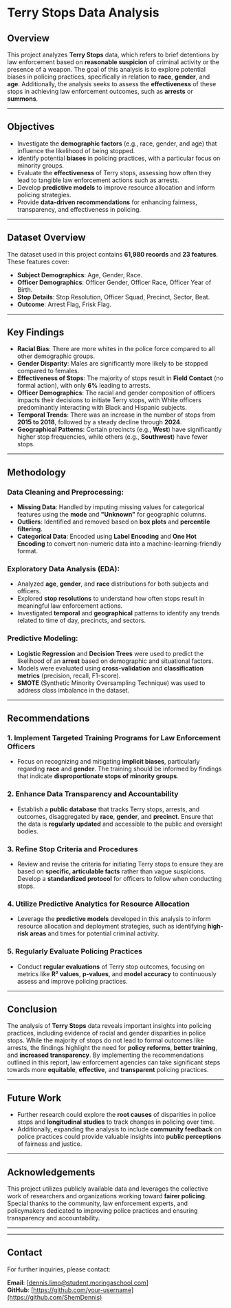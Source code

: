 # Terry Stops Data Analysis

## Overview

This project analyzes **Terry Stops** data, which refers to brief detentions by law enforcement based on **reasonable suspicion** of criminal activity or the presence of a weapon. The goal of this analysis is to explore potential biases in policing practices, specifically in relation to **race**, **gender**, and **age**. Additionally, the analysis seeks to assess the **effectiveness** of these stops in achieving law enforcement outcomes, such as **arrests** or **summons**.

---

## Objectives

- Investigate the **demographic factors** (e.g., race, gender, and age) that influence the likelihood of being stopped.
- Identify potential **biases** in policing practices, with a particular focus on minority groups.
- Evaluate the **effectiveness** of Terry stops, assessing how often they lead to tangible law enforcement actions such as arrests.
- Develop **predictive models** to improve resource allocation and inform policing strategies.
- Provide **data-driven recommendations** for enhancing fairness, transparency, and effectiveness in policing.

---

## Dataset Overview

The dataset used in this project contains **61,980 records** and **23 features**. These features cover:
- **Subject Demographics**: Age, Gender, Race.
- **Officer Demographics**: Officer Gender, Officer Race, Officer Year of Birth.
- **Stop Details**: Stop Resolution, Officer Squad, Precinct, Sector, Beat.
- **Outcome**: Arrest Flag, Frisk Flag.

---

## Key Findings

- **Racial Bias**: There are more whites in the police force compared to all other demographic groups.
- **Gender Disparity**: Males are significantly more likely to be stopped compared to females.
- **Effectiveness of Stops**: The majority of stops result in **Field Contact** (no formal action), with only **6%** leading to arrests.
- **Officer Demographics**: The racial and gender composition of officers impacts their decisions to initiate Terry stops, with White officers predominantly interacting with Black and Hispanic subjects.
- **Temporal Trends**: There was an increase in the number of stops from **2015 to 2018**, followed by a steady decline through **2024**.
- **Geographical Patterns**: Certain precincts (e.g., **West**) have significantly higher stop frequencies, while others (e.g., **Southwest**) have fewer stops.

---

## Methodology

### Data Cleaning and Preprocessing:
- **Missing Data**: Handled by imputing missing values for categorical features using the **mode** and **"Unknown"** for geographic columns.
- **Outliers**: Identified and removed based on **box plots** and **percentile filtering**.
- **Categorical Data**: Encoded using **Label Encoding** and **One Hot Encoding** to convert non-numeric data into a machine-learning-friendly format.

### Exploratory Data Analysis (EDA):
- Analyzed **age**, **gender**, and **race** distributions for both subjects and officers.
- Explored **stop resolutions** to understand how often stops result in meaningful law enforcement actions.
- Investigated **temporal** and **geographical** patterns to identify any trends related to time of day, precincts, and sectors.

### Predictive Modeling:
- **Logistic Regression** and **Decision Trees** were used to predict the likelihood of an **arrest** based on demographic and situational factors.
- Models were evaluated using **cross-validation** and **classification metrics** (precision, recall, F1-score).
- **SMOTE** (Synthetic Minority Oversampling Technique) was used to address class imbalance in the dataset.

---

## Recommendations

### **1. Implement Targeted Training Programs for Law Enforcement Officers**
- Focus on recognizing and mitigating **implicit biases**, particularly regarding **race** and **gender**. The training should be informed by findings that indicate **disproportionate stops of minority groups**.

### **2. Enhance Data Transparency and Accountability**
- Establish a **public database** that tracks Terry stops, arrests, and outcomes, disaggregated by **race**, **gender**, and **precinct**. Ensure that the data is **regularly updated** and accessible to the public and oversight bodies.

### **3. Refine Stop Criteria and Procedures**
- Review and revise the criteria for initiating Terry stops to ensure they are based on **specific, articulable facts** rather than vague suspicions. Develop a **standardized protocol** for officers to follow when conducting stops.

### **4. Utilize Predictive Analytics for Resource Allocation**
- Leverage the **predictive models** developed in this analysis to inform resource allocation and deployment strategies, such as identifying **high-risk areas** and times for potential criminal activity.

### **5. Regularly Evaluate Policing Practices**
- Conduct **regular evaluations** of Terry stop outcomes, focusing on metrics like **R² values**, **p-values**, and **model accuracy** to continuously assess and improve policing practices.

---

## Conclusion

The analysis of **Terry Stops** data reveals important insights into policing practices, including evidence of racial and gender disparities in police stops. While the majority of stops do not lead to formal outcomes like arrests, the findings highlight the need for **policy reforms**, **better training**, and **increased transparency**. By implementing the recommendations outlined in this report, law enforcement agencies can take significant steps towards more **equitable**, **effective**, and **transparent** policing practices.

---

## Future Work

- Further research could explore the **root causes** of disparities in police stops and **longitudinal studies** to track changes in policing over time.
- Additionally, expanding the analysis to include **community feedback** on police practices could provide valuable insights into **public perceptions** of fairness and justice.

---

## Acknowledgements

This project utilizes publicly available data and leverages the collective work of researchers and organizations working toward **fairer policing**. Special thanks to the community, law enforcement experts, and policymakers dedicated to improving police practices and ensuring transparency and accountability.

---
---

## Contact

For further inquiries, please contact:

**Email**: [dennis.limo@student.moringaschool.com]  
**GitHub**: [https://github.com/your-username](https://github.com/ShemDennis)

